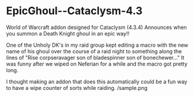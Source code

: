 # EpicGhoul--Cataclysm-4.3
World of Warcraft addon designed for Cataclysm (4.3.4)
Announces when you summon a Death Knight ghoul in an epic way!!
 
One of the Unholy DK's in my raid group kept editing a macro with the new name of his ghoul over the course of a raid night to something along the lines of "Rise corpseravager son of bladespinner son of bonechewer..." It was funny after we wiped on Neferian for a while and the macro got pretty long.

I thought making an addon that does this automatically could be a fun way to have a wipe counter of sorts while raiding.
/sample.png
